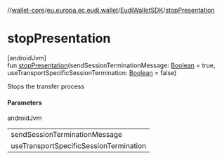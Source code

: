 //[wallet-core](../../../index.md)/[eu.europa.ec.eudi.wallet](../index.md)/[EudiWalletSDK](index.md)/[stopPresentation](stop-presentation.md)

# stopPresentation

[androidJvm]\
fun [stopPresentation](stop-presentation.md)(sendSessionTerminationMessage: [Boolean](https://kotlinlang.org/api/latest/jvm/stdlib/kotlin/-boolean/index.html) = true, useTransportSpecificSessionTermination: [Boolean](https://kotlinlang.org/api/latest/jvm/stdlib/kotlin/-boolean/index.html) = false)

Stops the transfer process

#### Parameters

androidJvm

| |
|---|
| sendSessionTerminationMessage |
| useTransportSpecificSessionTermination |
